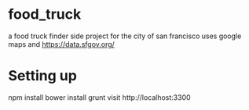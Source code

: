 food_truck
==========

a food truck finder side project for the city of san francisco
uses google maps and https://data.sfgov.org/


Setting up
==========
npm install
bower install
grunt
visit http://localhost:3300
